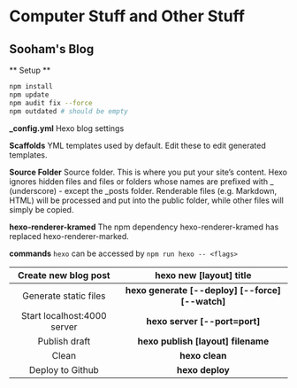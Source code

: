 # Computer Stuff and Other Stuff
## Sooham's Blog

** Setup ** 
```bash
npm install
npm update
npm audit fix --force
npm outdated # should be empty
```
**_config.yml**
Hexo blog settings

**Scaffolds**
YML templates used by default. Edit these to edit generated templates.

**Source Folder**
Source folder. This is where you put your site’s content. Hexo ignores hidden files and files or folders whose names are prefixed with _ (underscore) - except the \_posts folder. Renderable files (e.g. Markdown, HTML) will be processed and put into the public folder, while other files will simply be copied.

**hexo-renderer-kramed**
The npm dependency hexo-renderer-kramed has replaced hexo-renderer-marked.

**commands**
`hexo` can be accessed by `npm run hexo -- <flags>`

|     Create new blog post    |            **hexo new [layout] title**           |
|:---------------------------:|:------------------------------------------------:|
|    Generate static files    | **hexo generate [--deploy] [--force] [--watch]** |
| Start localhost:4000 server |           **hexo server [--port=port]**          |
|        Publish draft        |        **hexo publish [layout] filename**        |
|            Clean            |                  **hexo clean**                  |
|        Deploy to Github     |                 **hexo deploy**                  |


